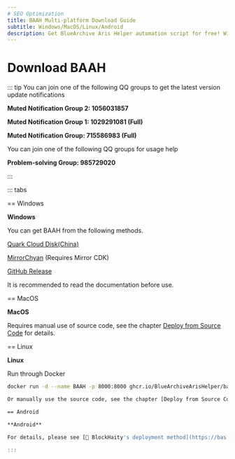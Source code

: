 ```yaml
---
# SEO Optimization
title: BAAH Multi-platform Download Guide
subtitle: Windows/MacOS/Linux/Android
description: Get BlueArchive Aris Helper automation script for free! Windows recommends high-speed mirror download, MacOS requires source code deployment, Linux supports one-click Docker operation, Android see external tutorial for details.
---
```


# Download BAAH

::: tip
You can join one of the following QQ groups to get the latest version update notifications

**Muted Notification Group 2: 1056031857**

**Muted Notification Group 1: 1029291081 (Full)**

**Muted Notification Group: 715586983 (Full)**



You can join one of the following QQ groups for usage help

**Problem-solving Group: 985729020**

:::

::: tabs

== Windows

**Windows**

You can get BAAH from the following methods.

[Quark Cloud Disk(China)](https://pan.quark.cn/s/319faf23496c)

[MirrorChyan](https://mirrorchyan.com/zh/projects?rid=BAAH) (Requires Mirror CDK)

[GitHub Release](https://github.com/BlueArchiveArisHelper/BAAH/releases)

<!-- [小飞RAN的API](###xiaofeiRAN-download-url###) -->

<DownloadLink />

It is recommended to read the documentation before use.

== MacOS

**MacOS**

Requires manual use of source code, see the chapter [Deploy from Source Code](/docs/source-code.md) for details.

== Linux

**Linux**

Run through Docker

``` bash
docker run -d --name BAAH -p 8000:8000 ghcr.io/BlueArchiveArisHelper/baah:latest

Or manually use the source code, see the chapter [Deploy from Source Code](/docs/source-code.md) for details.

== Android

**Android** 

For details, please see [🔗 BlockHaity's deployment method](https://bas.blockhaity.qzz.io?target=/2025/02/10/BAAH%E5%9C%A8%E9%80%86%E5%A4%A9%E7%8E%AF%E5%A2%83%E4%B8%8B%E7%9A%84%E8%BF%90%E8%A1%8C/)# Download BAAH

:::
